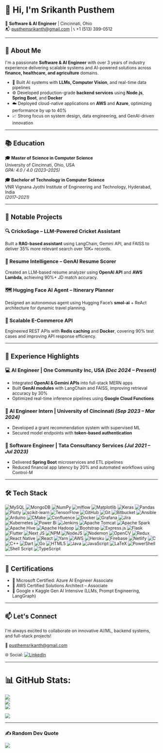 # 👋 Hi, I'm Srikanth Pusthem

🎯 **Software & AI Engineer** | Cincinnati, Ohio  
📬 pusthemsrikanth@gmail.com | 📞 +1 (513) 399-0512  

---

## 🚀 About Me

I'm a passionate **Software & AI Engineer** with over 3 years of industry experience delivering scalable systems and AI-powered solutions across **finance, healthcare, and agriculture** domains.

- 🧠 Built AI systems with **LLMs, Computer Vision**, and real-time data pipelines
- ⚙️ Developed production-grade **backend services** using **Node.js**, **Spring Boot**, and **Docker**
- ☁️ Deployed cloud-native applications on **AWS** and **Azure**, optimizing performance by up to 40%
- 📈 Strong focus on system design, data engineering, and GenAI-driven innovation

---

## 📚 Education

**🎓 Master of Science in Computer Science**  
University of Cincinnati, Ohio, USA  
*GPA: 4.0 / 4.0 (2023–2025)*  

**🎓 Bachelor of Technology in Computer Science**  
VNR Vignana Jyothi Institute of Engineering and Technology, Hyderabad, India  
*(2017–2021)*

---

## 🧪 Notable Projects

### 🔍 CrickoSage – LLM-Powered Cricket Assistant  
Built a **RAG-based assistant** using LangChain, Gemini API, and FAISS to deliver 35% more relevant search over 10K+ records.

### 🧠 Resume Intelligence – GenAI Resume Scorer  
Created an LLM-based resume analyzer using **OpenAI API** and **AWS Lambda**, achieving 90%+ JD match accuracy.

### 🗺️ Hugging Face AI Agent – Itinerary Planner  
Designed an autonomous agent using Hugging Face’s **smol-ai** + ReAct architecture for dynamic travel planning.

### 🛒 Scalable E-Commerce API  
Engineered REST APIs with **Redis caching** and **Docker**, covering 90% test cases and improving API response efficiency.

---

## 💼 Experience Highlights

### 💻 AI Engineer | One Community Inc, USA *(Dec 2024 – Present)*  
- Integrated **OpenAI & Gemini APIs** into full-stack MERN apps  
- Built **GenAI modules** with LangChain and FAISS, improving retrieval accuracy by 30%  
- Optimized real-time inference pipelines using **Google Cloud Functions**

### 🧪 AI Engineer Intern | University of Cincinnati *(Sep 2023 – Mar 2024)*  
- Developed a grant recommendation system with supervised ML  
- Secured model endpoints with **token-based authentication**

### 🏢 Software Engineer | Tata Consultancy Services *(Jul 2021 – Jul 2023)*  
- Delivered **Spring Boot** microservices and ETL pipelines  
- Reduced financial app latency by 20% and automated workflows using Control-M

---

## 🛠️ Tech Stack

![MySQL](https://img.shields.io/badge/mysql-4479A1.svg?style=for-the-badge&logo=mysql&logoColor=white) ![MongoDB](https://img.shields.io/badge/MongoDB-%234ea94b.svg?style=for-the-badge&logo=mongodb&logoColor=white) ![NumPy](https://img.shields.io/badge/numpy-%23013243.svg?style=for-the-badge&logo=numpy&logoColor=white) ![mlflow](https://img.shields.io/badge/mlflow-%23d9ead3.svg?style=for-the-badge&logo=numpy&logoColor=blue) ![Matplotlib](https://img.shields.io/badge/Matplotlib-%23ffffff.svg?style=for-the-badge&logo=Matplotlib&logoColor=black) ![Keras](https://img.shields.io/badge/Keras-%23D00000.svg?style=for-the-badge&logo=Keras&logoColor=white) ![Pandas](https://img.shields.io/badge/pandas-%23150458.svg?style=for-the-badge&logo=pandas&logoColor=white) ![Plotly](https://img.shields.io/badge/Plotly-%233F4F75.svg?style=for-the-badge&logo=plotly&logoColor=white) ![scikit-learn](https://img.shields.io/badge/scikit--learn-%23F7931E.svg?style=for-the-badge&logo=scikit-learn&logoColor=white) ![TensorFlow](https://img.shields.io/badge/TensorFlow-%23FF6F00.svg?style=for-the-badge&logo=TensorFlow&logoColor=white) ![GitHub](https://img.shields.io/badge/github-%23121011.svg?style=for-the-badge&logo=github&logoColor=white) ![Git](https://img.shields.io/badge/git-%23F05033.svg?style=for-the-badge&logo=git&logoColor=white) ![Bitbucket](https://img.shields.io/badge/bitbucket-%230047B3.svg?style=for-the-badge&logo=bitbucket&logoColor=white) ![Ansible](https://img.shields.io/badge/ansible-%231A1918.svg?style=for-the-badge&logo=ansible&logoColor=white) ![Arduino](https://img.shields.io/badge/-Arduino-00979D?style=for-the-badge&logo=Arduino&logoColor=white) ![CMake](https://img.shields.io/badge/CMake-%23008FBA.svg?style=for-the-badge&logo=cmake&logoColor=white) ![Confluence](https://img.shields.io/badge/confluence-%23172BF4.svg?style=for-the-badge&logo=confluence&logoColor=white) ![Docker](https://img.shields.io/badge/docker-%230db7ed.svg?style=for-the-badge&logo=docker&logoColor=white) ![Grafana](https://img.shields.io/badge/grafana-%23F46800.svg?style=for-the-badge&logo=grafana&logoColor=white) ![Jira](https://img.shields.io/badge/jira-%230A0FFF.svg?style=for-the-badge&logo=jira&logoColor=white) ![Kubernetes](https://img.shields.io/badge/kubernetes-%23326ce5.svg?style=for-the-badge&logo=kubernetes&logoColor=white) ![Power Bi](https://img.shields.io/badge/power_bi-F2C811?style=for-the-badge&logo=powerbi&logoColor=black) ![Jenkins](https://img.shields.io/badge/jenkins-%232C5263.svg?style=for-the-badge&logo=jenkins&logoColor=white) ![Apache Tomcat](https://img.shields.io/badge/apache%20tomcat-%23F8DC75.svg?style=for-the-badge&logo=apache-tomcat&logoColor=black) ![Apache Spark](https://img.shields.io/badge/Apache%20Spark-FDEE21?style=for-the-badge&logo=apachespark&logoColor=black) ![Apache Hive](https://img.shields.io/badge/Apache%20Hive-FDEE21?style=for-the-badge&logo=apachehive&logoColor=black) ![Apache Hadoop](https://img.shields.io/badge/Apache%20Hadoop-66CCFF?style=for-the-badge&logo=apachehadoop&logoColor=black) ![Bootstrap](https://img.shields.io/badge/bootstrap-%238511FA.svg?style=for-the-badge&logo=bootstrap&logoColor=white) ![Express.js](https://img.shields.io/badge/express.js-%23404d59.svg?style=for-the-badge&logo=express&logoColor=%2361DAFB) ![Flask](https://img.shields.io/badge/flask-%23000.svg?style=for-the-badge&logo=flask&logoColor=white) ![Flutter](https://img.shields.io/badge/Flutter-%2302569B.svg?style=for-the-badge&logo=Flutter&logoColor=white) ![Next JS](https://img.shields.io/badge/Next-black?style=for-the-badge&logo=next.js&logoColor=white) ![NPM](https://img.shields.io/badge/NPM-%23CB3837.svg?style=for-the-badge&logo=npm&logoColor=white) ![NodeJS](https://img.shields.io/badge/node.js-6DA55F?style=for-the-badge&logo=node.js&logoColor=white) ![Nodemon](https://img.shields.io/badge/NODEMON-%23323330.svg?style=for-the-badge&logo=nodemon&logoColor=%BBDEAD) ![OpenCV](https://img.shields.io/badge/opencv-%23white.svg?style=for-the-badge&logo=opencv&logoColor=white) ![Redux](https://img.shields.io/badge/redux-%23593d88.svg?style=for-the-badge&logo=redux&logoColor=white) ![React Native](https://img.shields.io/badge/react_native-%2320232a.svg?style=for-the-badge&logo=react&logoColor=%2361DAFB) ![React](https://img.shields.io/badge/react-%2320232a.svg?style=for-the-badge&logo=react&logoColor=%2361DAFB) ![Yarn](https://img.shields.io/badge/yarn-%232C8EBB.svg?style=for-the-badge&logo=yarn&logoColor=white) ![AWS](https://img.shields.io/badge/AWS-%23FF9900.svg?style=for-the-badge&logo=amazon-aws&logoColor=white) ![Heroku](https://img.shields.io/badge/heroku-%23430098.svg?style=for-the-badge&logo=heroku&logoColor=white) ![Firebase](https://img.shields.io/badge/firebase-%23039BE5.svg?style=for-the-badge&logo=firebase) ![Netlify](https://img.shields.io/badge/netlify-%23000000.svg?style=for-the-badge&logo=netlify&logoColor=#00C7B7) ![C](https://img.shields.io/badge/c-%2300599C.svg?style=for-the-badge&logo=c&logoColor=white) ![C++](https://img.shields.io/badge/c++-%2300599C.svg?style=for-the-badge&logo=c%2B%2B&logoColor=white) ![Dart](https://img.shields.io/badge/dart-%230175C2.svg?style=for-the-badge&logo=dart&logoColor=white) ![Go](https://img.shields.io/badge/go-%2300ADD8.svg?style=for-the-badge&logo=go&logoColor=white) ![HTML5](https://img.shields.io/badge/html5-%23E34F26.svg?style=for-the-badge&logo=html5&logoColor=white) ![Java](https://img.shields.io/badge/java-%23ED8B00.svg?style=for-the-badge&logo=openjdk&logoColor=white) ![JavaScript](https://img.shields.io/badge/javascript-%23323330.svg?style=for-the-badge&logo=javascript&logoColor=%23F7DF1E) ![LaTeX](https://img.shields.io/badge/latex-%23008080.svg?style=for-the-badge&logo=latex&logoColor=white) ![PowerShell](https://img.shields.io/badge/PowerShell-%235391FE.svg?style=for-the-badge&logo=powershell&logoColor=white) ![Shell Script](https://img.shields.io/badge/shell_script-%23121011.svg?style=for-the-badge&logo=gnu-bash&logoColor=white) ![TypeScript](https://img.shields.io/badge/typescript-%23007ACC.svg?style=for-the-badge&logo=typescript&logoColor=white)

---

## 📜 Certifications

- 🏅 Microsoft Certified: Azure AI Engineer Associate  
- 🏅 AWS Certified Solutions Architect – Associate  
- 🧠 Google x Kaggle Gen AI Intensive (LLMs, Prompt Engineering, LangGraph)

---

## 📫 Let's Connect

I'm always excited to collaborate on innovative AI/ML, backend systems, and full-stack projects!

📧 pusthemsrikanth@gmail.com  

🌐 Social: [![LinkedIn](https://img.shields.io/badge/LinkedIn-%230077B5.svg?logo=linkedin&logoColor=white)](https://linkedin.com/in/srikanth-pusthem/) 

---
# 📊 GitHub Stats:
![](https://github-readme-stats.vercel.app/api?username=srikanthpusthem&theme=dark&hide_border=false&include_all_commits=true&count_private=true)<br/>
![](https://github-readme-streak-stats.herokuapp.com/?user=srikanthpusthem&theme=dark&hide_border=false)<br/>
![](https://github-readme-stats.vercel.app/api/top-langs/?username=srikanthpusthem&theme=dark&hide_border=false&include_all_commits=true&count_private=true&layout=compact)


[![](https://visitcount.itsvg.in/api?id=srikanthpusthem&icon=0&color=0)](https://visitcount.itsvg.in)

---

### ✍️ Random Dev Quote
![](https://quotes-github-readme.vercel.app/api?type=horizontal&theme=radical)
